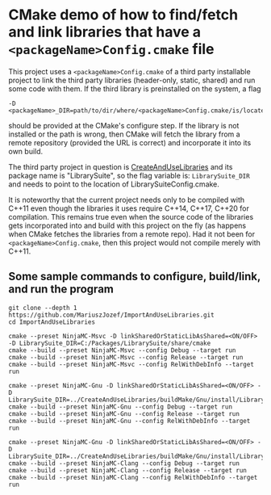 # CMake demo of how to find/fetch and link libraries that have a `<packageName>Config.cmake` file

This project uses a `<packageName>Config.cmake` of a third party installable project to link the third party libraries (header-only, static, shared) and run some code with them. If the third library is preinstalled on the system, a flag 
```
-D <packageName>_DIR=path/to/dir/where/<packageName>Config.cmake/is/located
```
should be provided at the CMake's configure step. If the library is not installed or the path is wrong, then CMake will fetch the library from a remote repository (provided the URL is correct) and incorporate it into its own build.

The third party project in question is [CreateAndUseLibraries](https://github.com/MariuszJozef/CreateAndUseLibraries.git) and its package name is "LibrarySuite", so the flag variable is: `LibrarySuite_DIR` and needs to point to the location of LibrarySuiteConfig.cmake.

It is noteworthy that the current project needs only to be compiled with C++11 even though the libraries it uses require C++14, C++17, C++20 for compilation. This remains true even when the source code of the libraries gets incorporated into and build with this project on the fly (as happens when CMake fetches the libraries from a remote repo). Had it not been for `<packageName>Config.cmake`, then this project would not compile merely with C++11.

## Some sample commands to configure, build/link, and run the program
```
git clone --depth 1 https://github.com/MariuszJozef/ImportAndUseLibraries.git
cd ImportAndUseLibraries
```
```
cmake --preset NinjaMC-Msvc -D linkSharedOrStaticLibAsShared=<ON/OFF> -D LibrarySuite_DIR=C:/Packages/LibrarySuite/share/cmake
cmake --build --preset NinjaMC-Msvc --config Debug --target run
cmake --build --preset NinjaMC-Msvc --config Release --target run
cmake --build --preset NinjaMC-Msvc --config RelWithDebInfo --target run
```
```
cmake --preset NinjaMC-Gnu -D linkSharedOrStaticLibAsShared=<ON/OFF> -D LibrarySuite_DIR=../CreateAndUseLibraries/buildMake/Gnu/install/LibrarySuite0.1.0/static/share/cmake/
cmake --build --preset NinjaMC-Gnu --config Debug --target run
cmake --build --preset NinjaMC-Gnu --config Release --target run
cmake --build --preset NinjaMC-Gnu --config RelWithDebInfo --target run
```
```
cmake --preset NinjaMC-Gnu -D linkSharedOrStaticLibAsShared=<ON/OFF> -D LibrarySuite_DIR=../CreateAndUseLibraries/buildMake/Gnu/install/LibrarySuite0.1.0/shared/share/cmake/
cmake --build --preset NinjaMC-Clang --config Debug --target run
cmake --build --preset NinjaMC-Clang --config Release --target run
cmake --build --preset NinjaMC-Clang --config RelWithDebInfo --target run
```
